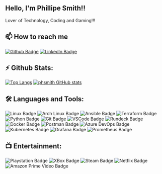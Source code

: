 ## Hello, I'm Phillipe Smith!!
 
Lover of Technology, Coding and Gaming!!!

 
## 📫 How to reach me
[![Github Badge](https://img.shields.io/badge/-Github-000?style=flat-square&logo=Github&logoColor=white&link=https://github.com/phsmith)](https://github.com/phsmith)
[![LinkedIn Badge](https://img.shields.io/badge/LinkedIn-007ACD?style=flat-square&logo=linkedin&logoColor=white&link=https://www.linkedin.com/in/phsmithcc/)](https://www.linkedin.com/in/phsmithcc/)

## ⚡ Github Stats:
[![Top Langs](https://github-readme-stats.vercel.app/api/top-langs/?username=phsmith&layout=compact)](https://github.com/phsmith/github-readme-stats)
[![phsmith GitHub stats](https://github-readme-stats.vercel.app/api?username=phsmith)](https://github.com/phsmith/github-readme-stats)

## :hammer_and_wrench: Languages and Tools:
![Linux Badge](https://img.shields.io/badge/Linux-FCC624?style=flat-square&logo=linux&logoColor=black)
![Arch Linux Badge](https://img.shields.io/badge/Arch_Linux-1793D1?style=flat-square&logo=arch-linux&logoColor=white)
![Ansible Badge](https://img.shields.io/badge/Ansible-323330?style=flat-square&logo=ansible&logoColor=white)
![Terraform Badge](https://img.shields.io/badge/Terraform-007ACC?style=flat-square&logo=terraform&logoColor=white)
![Python Badge](https://img.shields.io/badge/Python-FFD43B?style=flat-square&logo=python&logoColor=blue)
![Git Badge](https://img.shields.io/badge/Git-00000F?style=flat-square&logo=git&logoColor=white)
![VSCode Badge](https://img.shields.io/badge/Visual_Studio_Code-0078D4?style=flat-sqaure&logo=visual%20studio%20code&logoColor=white)
![Rundeck Badge](https://img.shields.io/badge/Rundeck-F05032?style=flat-square&logo=pagerduty&logoColor=white)
![Docker Badge](https://img.shields.io/badge/Docker-2CA5E0?style=flat-square&logo=docker&logoColor=white)
![Postman Badge](https://img.shields.io/badge/Postman-FF6C37?style=flat-square&logo=Postman&logoColor=white)
![Azure DevOps Badge](https://img.shields.io/badge/Azure_DevOps-0078D7?style=flat-square&logo=azure-devops&logoColor=white)
![Kubernetes Badge](https://img.shields.io/badge/kubernetes-FF6C0A?&style=flat-square&logo=kubernetes&logoColor=white)
![Grafana Badge](https://img.shields.io/badge/Grafana-F2F4F9?style=flat-square&logo=grafana&logoColor=orange&labelColor=F2F4F9)
![Prometheus Badge](https://img.shields.io/badge/Prometheus-000000?style=flat-square&logo=prometheus&labelColor=000000)

## :tv: Entertainment:
![Playstation Badge](https://img.shields.io/badge/PlayStation-003791?style=flat-sqaure&logo=playstation&logoColor=white)
![XBox Badge](https://img.shields.io/badge/Xbox-107C10?style=flat-square&logo=xbox&logoColor=white)
![Steam Badge](https://img.shields.io/badge/Steam-000000?style=flat-square&logo=steam&logoColor=white)
![Netflix Badge](https://img.shields.io/badge/Netflix-E50914?style=flat-square&logo=netflix&logoColor=white)
![Amazon Prime Video Badge](https://img.shields.io/badge/Amazon%20Prime%20Video-101010?style=flat-square&logo=amazon&logoColor=FCC624)
